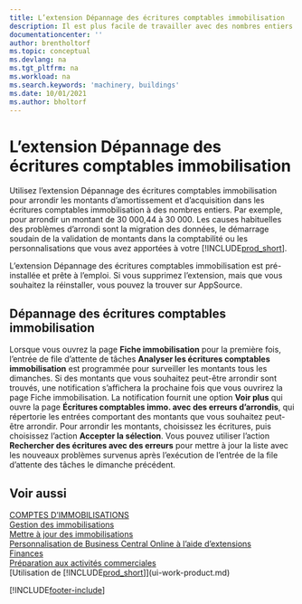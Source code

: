 ```yaml
---
title: L’extension Dépannage des écritures comptables immobilisation
description: Il est plus facile de travailler avec des nombres entiers. Utilisez cette extension pour arrondir les montants des immobilisations dans les écritures comptables immobilisation.
documentationcenter: ''
author: brentholtorf
ms.topic: conceptual
ms.devlang: na
ms.tgt_pltfrm: na
ms.workload: na
ms.search.keywords: 'machinery, buildings'
ms.date: 10/01/2021
ms.author: bholtorf
---
```

# <a name="the-troubleshooting-fa-ledger-entries-extension"></a><a name="the-troubleshooting-fa-ledger-entries-extension"></a><a name="the-troubleshooting-fa-ledger-entries-extension"></a>L’extension Dépannage des écritures comptables immobilisation
Utilisez l’extension Dépannage des écritures comptables immobilisation pour arrondir les montants d’amortissement et d’acquisition dans les écritures comptables immobilisation à des nombres entiers. Par exemple, pour arrondir un montant de 30 000,44 à 30 000. Les causes habituelles des problèmes d’arrondi sont la migration des données, le démarrage soudain de la validation de montants dans la comptabilité ou les personnalisations que vous avez apportées à votre [!INCLUDE[prod_short](includes/prod_short.md)].

L’extension Dépannage des écritures comptables immobilisation est pré-installée et prête à l’emploi. Si vous supprimez l’extension, mais que vous souhaitez la réinstaller, vous pouvez la trouver sur AppSource.

## <a name="troubleshooting-fixed-asset-ledger-entries"></a><a name="troubleshooting-fixed-asset-ledger-entries"></a><a name="troubleshooting-fixed-asset-ledger-entries"></a>Dépannage des écritures comptables immobilisation
Lorsque vous ouvrez la page **Fiche immobilisation** pour la première fois, l’entrée de file d’attente de tâches **Analyser les écritures comptables immobilisation** est programmée pour surveiller les montants tous les dimanches. Si des montants que vous souhaitez peut-être arrondir sont trouvés, une notification s’affichera la prochaine fois que vous ouvrirez la page Fiche immobilisation. La notification fournit une option **Voir plus** qui ouvre la page **Écritures comptables immo. avec des erreurs d’arrondis**, qui répertorie les entrées comportant des montants que vous souhaitez peut-être arrondir. Pour arrondir les montants, choisissez les écritures, puis choisissez l’action **Accepter la sélection**. Vous pouvez utiliser l’action **Rechercher des écritures avec des erreurs** pour mettre à jour la liste avec les nouveaux problèmes survenus après l’exécution de l’entrée de la file d’attente des tâches le dimanche précédent.

## <a name="see-also"></a><a name="see-also"></a><a name="see-also"></a>Voir aussi
[COMPTES D’IMMOBILISATIONS](fa-manage.md)  
[Gestion des immobilisations](fa-manage.md)  
[Mettre à jour des immobilisations](fa-how-maintain.md)  
[Personnalisation de Business Central Online à l’aide d’extensions](ui-extensions.md)  
[Finances](finance.md)  
[Préparation aux activités commerciales](ui-get-ready-business.md)  
[Utilisation de [!INCLUDE[prod_short](includes/prod_short.md)]](ui-work-product.md)  


[!INCLUDE[footer-include](includes/footer-banner.md)]



